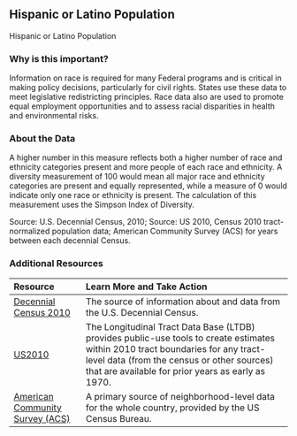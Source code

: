 ## Hispanic or Latino Population
Hispanic or Latino Population

### Why is this important?
Information on race is required for many Federal programs and is critical in making policy decisions, particularly for civil rights. States use these data to meet legislative redistricting principles. Race data also are used to promote equal employment opportunities and to assess racial disparities in health and environmental risks.

### About the Data
A higher number in this measure reflects both a higher number of race and ethnicity categories present and more people of each race and ethnicity. A diversity measurement of 100 would mean all major race and ethnicity categories are present and equally represented, while a measure of 0 would indicate only one race or ethnicity is present. The calculation of this measurement uses the Simpson Index of Diversity.

Source: U.S. Decennial Census, 2010; Source: US 2010, Census 2010 tract-normalized population data; American Community Survey (ACS) for years between each decennial Census.

### Additional Resources

|Resource | Learn More and Take Action | 
|:--- | :--- |
|[Decennial Census 2010](http://www.census.gov/2010census/) | The source of information about and data from the U.S. Decennial Census.
|[US2010](http://www.s4.brown.edu/us2010/Researcher/Bridging.htm) | The Longitudinal Tract Data Base (LTDB) provides public-use tools to create estimates within 2010 tract boundaries for any tract-level data (from the census or other sources) that are available for prior years as early as 1970.
|[American Community Survey (ACS)](https://www.census.gov/acs/www/) | A primary source of neighborhood-level data for the whole country, provided by the US Census Bureau.


